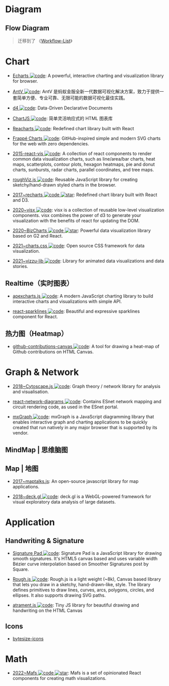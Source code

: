 # Diagram

## Flow Diagram

> 迁移到了 《[Workflow-List](https://github.com/wx-chevalier/Awesome-Lists?q=Workflow)》

# Chart

- [Echarts ![code](https://ng-tech.icu/assets/code.svg)](https://echarts.apache.org/zh/index.html): A powerful, interactive charting and visualization library for browser.

- [AntV ![code](https://ng-tech.icu/assets/code.svg)](https://antv.alipay.com/zh-cn/index.html): AntV 是蚂蚁金服全新一代数据可视化解决方案，致力于提供一套简单方便、专业可靠、无限可能的数据可视化最佳实践。

- [d4 ![code](https://ng-tech.icu/assets/code.svg)](https://github.com/joelburget/d4): Data-Driven Declarative Documents

- [ChartJS ![code](https://ng-tech.icu/assets/code.svg)](http://www.chartjs.org/): 简单灵活响应式的 HTML 图表库

- [Reacharts ![code](https://ng-tech.icu/assets/code.svg)](http://recharts.org/): Redefined chart library built with React

- [Frappé Charts ![code](https://ng-tech.icu/assets/code.svg)](https://github.com/frappe/charts): GitHub-inspired simple and modern SVG charts for the web with zero dependencies.

- [2015-react-vis ![code](https://ng-tech.icu/assets/code.svg)](https://github.com/uber/react-vis): A collection of react components to render common data visualization charts, such as line/area/bar charts, heat maps, scatterplots, contour plots, hexagon heatmaps, pie and donut charts, sunbursts, radar charts, parallel coordinates, and tree maps.

- [roughViz.js ![code](https://ng-tech.icu/assets/code.svg)](https://github.com/jwilber/roughViz): Reusable JavaScript library for creating sketchy/hand-drawn styled charts in the browser.

- [2017~recharts ![code](https://ng-tech.icu/assets/code.svg) ![star](https://img.shields.io/github/stars/recharts/recharts)](https://github.com/recharts/recharts): Redefined chart library built with React and D3.

- [2020~visx ![code](https://ng-tech.icu/assets/code.svg)](https://github.com/airbnb/visx): visx is a collection of reusable low-level visualization components. visx combines the power of d3 to generate your visualization with the benefits of react for updating the DOM.

- [2020~BizCharts ![code](https://ng-tech.icu/assets/code.svg) ![star](https://img.shields.io/github/stars/alibaba/BizCharts)](https://github.com/alibaba/BizCharts): Powerful data visualization library based on G2 and React.

- [2021~charts.css ![code](https://ng-tech.icu/assets/code.svg)](https://github.com/ChartsCSS/charts.css): Open source CSS framework for data visualization.

- [2021~vizzu-lib ![code](https://ng-tech.icu/assets/code.svg)](https://github.com/vizzuhq/vizzu-lib): Library for animated data visualizations and data stories.

## Realtime（实时图表）

- [apexcharts.js ![code](https://ng-tech.icu/assets/code.svg)](https://github.com/apexcharts/apexcharts.js): A modern JavaScript charting library to build interactive charts and visualizations with simple API.

- [react-sparklines ![code](https://ng-tech.icu/assets/code.svg)](https://github.com/borisyankov/react-sparklines): Beautiful and expressive sparklines component for React.

## 热力图（Heatmap）

- [github-contributions-canvas ![code](https://ng-tech.icu/assets/code.svg)](https://github.com/sallar/github-contributions-canvas): A tool for drawing a heat-map of Github contributions on HTML Canvas.

# Graph & Network

- [2018~Cytoscape.js ![code](https://ng-tech.icu/assets/code.svg)](http://js.cytoscape.org/): Graph theory / network library for analysis and visualisation.

- [react-network-diagrams ![code](https://ng-tech.icu/assets/code.svg)](https://github.com/esnet/react-network-diagrams): Contains ESnet network mapping and circuit rendering code, as used in the ESnet portal.

- [mxGraph ![code](https://ng-tech.icu/assets/code.svg)](https://jgraph.github.io/mxgraph/): mxGraph is a JavaScript diagramming library that enables interactive graph and charting applications to be quickly created that run natively in any major browser that is supported by its vendor.

## MindMap | 思维脑图

## Map | 地图

- [2017~maptalks.js](https://github.com/maptalks/maptalks.js): An open-source javascript library for map applications.

- [2018~deck.gl ![code](https://ng-tech.icu/assets/code.svg)](http://deck.gl/#/): deck.gl is a WebGL-powered framework for visual exploratory data analysis of large datasets.

# Application

## Handwriting & Signature

- [Signature Pad ![code](https://ng-tech.icu/assets/code.svg)](https://github.com/szimek/signature_pad): Signature Pad is a JavaScript library for drawing smooth signatures. It's HTML5 canvas based and uses variable width Bézier curve interpolation based on Smoother Signatures post by Square.

- [Rough.js ![code](https://ng-tech.icu/assets/code.svg)](http://roughjs.com/): Rough.js is a light weight (~8k), Canvas based library that lets you draw in a sketchy, hand-drawn-like, style. The library defines primitives to draw lines, curves, arcs, polygons, circles, and ellipses. It also supports drawing SVG paths.

- [atrament.js ![code](https://ng-tech.icu/assets/code.svg)](https://github.com/jakubfiala/atrament.js): Tiny JS library for beautiful drawing and handwriting on the HTML Canvas

## Icons

- [bytesize-icons](https://github.com/danklammer/bytesize-icons)

# Math

- [2022~Mafs ![code](https://ng-tech.icu/assets/code.svg) ![star](https://img.shields.io/github/stars/stevenpetryk/mafs)](https://github.com/stevenpetryk/mafs): Mafs is a set of opinionated React components for creating math visualizations.

